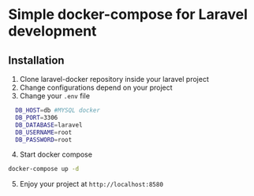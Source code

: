 # Simple docker-compose for Laravel development

## Installation

1. Clone laravel-docker repository inside your laravel project
2. Change configurations depend on your project
3. Change your `.env` file
```bash
  DB_HOST=db #MYSQL docker
  DB_PORT=3306
  DB_DATABASE=laravel
  DB_USERNAME=root
  DB_PASSWORD=root
```
4. Start docker compose
```sh
docker-compose up -d
```
5. Enjoy your project at ```http://localhost:8580```
